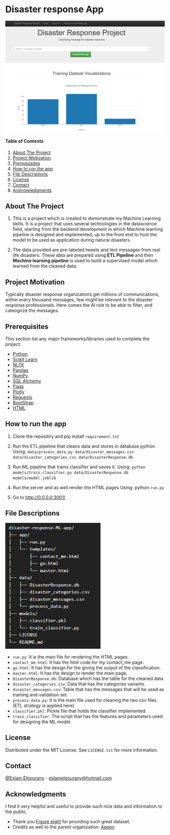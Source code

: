 # Disaster response App



![alt text](https://github.com/eslamelgourany/disaster-response-ML-app/blob/main/data/app_screenshot.png)

<div id="top"></div>

#### Table of Contents

1. [About The Project](#about-the-project)
2. [Project Motivation](#motivation)
3. [Prerequisites](#Prerequisites)
4. [How to run the app](#Application)
5. [File Descriptions](#files)
6. [License](#License)
7. [Contact](#Contact)
8. [Acknowledgments](#Acknowledgments)


<!-- ABOUT THE PROJECT -->
## About The Project

1. This is a project which is created to demonstrate my Machine Learning skills. It is a project that uses several technologies in the datascience field, starting from the backend development in which Machine learning pipeline is designed and implemented, up to the front end to host the model to be used as application during natural disasters.

2. The data provided are pre-labeled tweets and text messages from real life disasters. These data are prepared using <b>ETL Pipeline</b> and then <b>Machine learning pipeline</b> is used to build a supervised model which learned from the cleaned data.


<!-- MOTIVATION -->
## Project Motivation <a name="motivation"></a>

Typically disaster response organizations get millions of communications, within every thousand messages, few might be relevant to the disaster response professionals. Here comes the AI role to be able to filter, and cateogirze the messages.

<!-- TOOLS -->

## Prerequisites <a name="Prerequisites"></a>

This section list any major frameworks/libraries used to complete the project:

* [Python](https://python.org/)
* [Scikit Learn](https://scikit-learn.org/)
* [NLTK](https://www.nltk.org/)
* [Pandas](https://pandas.pydata.org/)
* [NumPy](https://numpy.org/)
* [SQL Alchemy](https://www.sqlalchemy.org/)
* [Flask](https://www.fullstackpython.com/flask.html)
* [Plotly](https://plotly.com/python/)
* [Requests](https://docs.python-requests.org/en/latest/)
* [BootStrap](https://getbootstrap.com/)
* [HTML](https://html.com/)


<!-- APPLICATION -->
## How to run the app <a name="Application"></a>

1. Clone the repositiry and pip install `requirement.txt`

2. Run the ETL pipeline that cleans data and stores in database python.
Using: `data/process_data.py data/disaster_messages.csv data/disaster_categories.csv data/DisasterResponse.db`

3. Run ML pipeline that trains classifier and saves it.
Using: `python models/train_classifier.py data/DisasterResponse.db models/model.joblib`

4. Run the server and as well render the HTML pages
Using: python `run.py` 


5. Go to http://0.0.0.0:3001/

<!-- FILES -->  
## File Descriptions <a name="files"></a>

![alt text](https://github.com/eslamelgourany/disaster-response-ML-app/blob/main/data/structure.png)

* `run.py`: It is the main file for rendering the HTML pages.
* `contact_me.html`: It has the html code for my contact_me page.
* `go.html`: It has the design for the giving the output of the classification.
* `master.html`: It has the design to render the main page.
* `DisasterResponse.db`: Database which has the table for the cleaned data
* `disaster_categories.csv`: Data that has the categories variants.
* `disaster_messages.csv`: Table that has the messages that will be used as training and validation set.
* `process_data.py`: It is the main file used for cleaning the two csv files. (ETL strategy is applied here)
* `classifier.pkl`: Pickle file that holds the classifier implemented.
* `train_classifier`: The script that has the features and parameters used for designing the ML model.


<!-- LICENSE -->

## License <a name="License"></a>

Distributed under the MIT License. See `LICENSE.txt` for more information.


<!-- CONTACT -->
## Contact <a name="Contact"></a>

[@Eslam Elgourany](https://www.linkedin.com/in/eslam-elgourany-75b346111) - eslamelgourany@hotmail.com


<!-- ACKNOWLEDGMENTS -->
## Acknowledgments <a name="Acknowledgments"></a>
I find it very helpful and useful to provide such nice data and information to the public.

* Thank you [Figure eight](https://en.wikipedia.org/wiki/Figure_Eight_Inc.) for providing such great dataset.
* Credits as well to the parent organization: [Appen](https://appen.com/)

